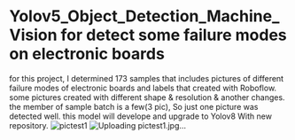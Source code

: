 # Yolov5_Object_Detection_Machine_Vision for detect some failure modes on electronic boards

for this project, I determined 173 samples that includes pictures of different failure modes of electronic boards and labels that created with Roboflow.
some pictures created with different shape & resolution & another changes.
the member of sample batch is a few(3 pic), So just one picture was detected well.
this model will develope and upgrade to Yolov8 With new repository.
![pictest1](https://github.com/user-attachments/assets/ee39a29d-9863-43b0-8919-c9c6e4bb2300)
![Uploading pictest1.jpg…]()
